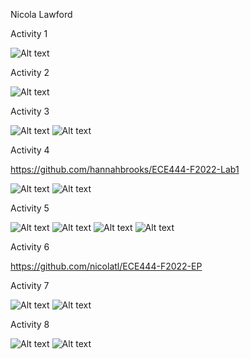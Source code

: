 Nicola Lawford

Activity 1

![Alt text](/images/Activity1.png)

Activity 2

![Alt text](/images/Activity2.png)

Activity 3

![Alt text](/images/Activity3.png)
![Alt text](/images/Activity3-merged.png)

Activity 4

https://github.com/hannahbrooks/ECE444-F2022-Lab1

![Alt text](/images/Activity4-mychange.png)
![Alt text](/images/Activity4-hannahchange.png)

Activity 5

![Alt text](/images/Activity5-rebaselog1.png)
![Alt text](/images/Activity5-developlog1.png)
![Alt text](/images/Activity5-rebase1.png)
![Alt text](/images/Activity5-rebase2.png)

Activity 6

https://github.com/nicolatl/ECE444-F2022-EP

Activity 7

![Alt text](/images/Activity7-rebase.png)
![Alt text](/images/Activity7-homepage.png)

Activity 8

![Alt text](/images/Activity8-rebase.png)
![Alt text](/images/Activity8-page.png)